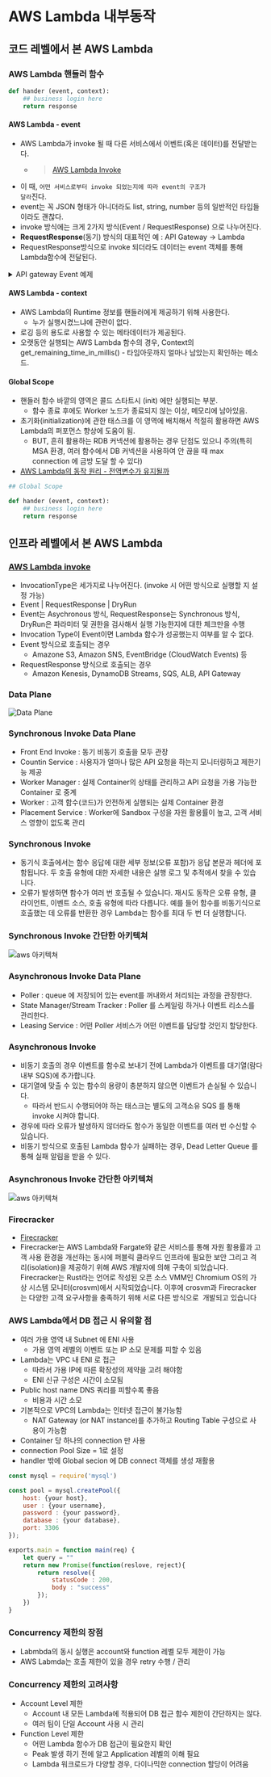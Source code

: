 # AWS Lambda 내부동작

## 코드 레벨에서 본 AWS Lambda

### AWS Lambda 핸들러 함수
```python
def hander (event, context):
    ## business login here
    return response
```

#### AWS Lambda - event
- AWS Lambda가 invoke 될 때 다른 서비스에서 이벤트(혹은 데이터)를 전달받는다.
    - > [AWS Lambda Invoke](https://docs.aws.amazon.com/ko_kr/lambda/latest/dg/API_Invoke.html)
- 이 때, <code>어떤 서비스로부터 invoke 되었는지에 따라 event의 구조가 달라</code>진다.
- event는 꼭 JSON 형태가 아니더라도 list, string, number 등의 일반적인 타입들이라도 괜찮다.
- invoke 방식에는 크게 2가지 방식(Event / RequestResponse) 으로 나누어진다.
- **RequestResponse**(동기) 방식의 대표적인 예 : API Gateway -> Lambda
- RequestResponse방식으로 invoke 되더라도 데이터는 event 객체를 통해 Lambda함수에 전달된다.
<details> 
<summary> API gateway Event 예제 </summary>

```json 
{
      "resource": "/",
      "path": "/",
      "httpMethod": "GET",
      "requestContext": {
          "resourcePath": "/",
          "httpMethod": "GET",
          "path": "/Prod/",
          ...
      },
      "headers": {
          "accept": "text/html,application/xhtml+xml,application/xml;q=0.9,image/webp,image/apng,*/*;q=0.8,application/signed-exchange;v=b3;q=0.9",
          "accept-encoding": "gzip, deflate, br",
          "Host": "70ixmpl4fl.execute-api.us-east-2.amazonaws.com",
          "User-Agent": "Mozilla/5.0 (Windows NT 10.0; Win64; x64) AppleWebKit/537.36 (KHTML, like Gecko) Chrome/80.0.3987.132 Safari/537.36",
          "X-Amzn-Trace-Id": "Root=1-5e66d96f-7491f09xmpl79d18acf3d050",
          ...
      },
      "multiValueHeaders": {
          "accept": [
              "text/html,application/xhtml+xml,application/xml;q=0.9,image/webp,image/apng,*/*;q=0.8,application/signed-exchange;v=b3;q=0.9"
          ],
          "accept-encoding": [
              "gzip, deflate, br"
          ],
          ...
      },
      "queryStringParameters": null,
      "multiValueQueryStringParameters": null,
      "pathParameters": null,
      "stageVariables": null,
      "body": null,
      "isBase64Encoded": false
  }
```
</details>

#### AWS Lambda - context
- AWS Lambda의 Runtime 정보를 핸들러에게 제공하기 위해 사용한다.
    - 누가 실행시켰느냐에 관련이 없다.
- 로깅 등의 용도로 사용할 수 있는 메타데이터가 제공된다.
- 오랫동안 실행되는 AWS Lambda 함수의 경우, Context의 get_remaining_time_in_millis() - 타임아웃까지 얼마나 남았는지 확인하는 메소드.

#### Global Scope
- 핸들러 함수 바깥의 영역은 콜드 스타트시 (init) 에만 실행되는 부분.
    - 함수 종료 후에도 Worker 노드가 종료되지 않는 이상, 메모리에 남아있음.
- 초기화(initialization)에 관한 태스크를 이 영역에 배치해서 적절히 활용하면 AWS Lambda의 퍼포먼스 향상에 도움이 됨.
    - BUT, 흔히 활용하는 RDB 커넥션에 활용하는 경우 단점도 있으니 주의(특히 MSA 환경, 여러 함수에서 DB 커넥션을 사용하여 안 끊을 때 max connection 에 금방 도달 할 수 있다)
- [AWS Lambda의 동작 원리 - 전역변수가 유지될까](https://blog.hoseung.me/2022-02-27-lambda-global-variables/)
```python
## Global Scope

def hander (event, context):
    ## business login here
    return response
```

## 인프라 레벨에서 본 AWS Lambda

### [AWS Lambda invoke](https://docs.aws.amazon.com/ko_kr/lambda/latest/dg/API_Invoke.html)
- InvocationType은 세가지로 나누어진다. (invoke 시 어떤 방식으로 실행할 지 설정 가능)
- Event | RequestResponse | DryRun
- Event는 Asychronous 방식, RequestResponse는 Synchronous 방식, DryRun은 파라미터 및 권한을 검사해서 실행 가능한지에 대한 체크만을 수행
- Invocation Type이 Event이면 Lambda 함수가 성공했는지 여부를 알 수 없다.
- Event 방식으로 호출되는 경우
    - Amazone S3, Amazon SNS, EventBridge (CloudWatch Events) 등
- RequestResponse 방식으로 호출되는 경우
    - Amazon Kenesis, DynamoDB Streams, SQS, ALB, API Gateway

### Data Plane 
![Data Plane](./image/aws_람다_plane.PNG)

### Synchronous Invoke Data Plane
- Front End Invoke : 동기 비동기 호출을 모두 관장
- Countin Service : 사용자가 얼마나 많은 API 요청을 하는지 모니터링하고 제한기능 제공
- Worker Manager : 실제 Container의 상태를 관리하고 API 요청을 가용 가능한 Container 로 중계
- Worker : 고객 함수(코드)가 안전하게 실행되는 실제 Container 환경
- Placement Service : Worker에 Sandbox 구성을 자원 활용률이 높고, 고객 서비스 영향이 없도록 관리

### Synchronous Invoke
- 동기식 호출에서는 함수 응답에 대한 세부 정보(오류 포함)가 응답 본문과 헤더에 포함됩니다. 두 호출 유형에 대한 자세한 내용은 실행 로그 및 추적에서 찾을 수 있습니다.
- 오류가 발생하면 함수가 여러 번 호출될 수 있습니다. 재시도 동작은 오류 유형, 클라이언트, 이벤트 소스, 호출 유형에 따라 다릅니다. 예를 들어 함수를 비동기식으로 호출했는 데 오류를 반환한 경우 Lambda는 함수를 최대 두 번 더 실행합니다.

### Synchronous Invoke 간단한 아키텍쳐
![aws 아키텍쳐](./image/aws_람다_아키텍쳐2.PNG)

### Asynchronous Invoke Data Plane
- Poller : queue 에 저장되어 있는 event를 꺼내와서 처리되는 과정을 관장한다.
- State Manager/Stream Tracker : Poller 를 스케일링 하거나 이벤트 리소스를 관리한다. 
- Leasing Service : 어떤 Poller 서비스가 어떤 이벤트를 담당할 것인지 할당한다.

### Asynchronous Invoke
- 비동기 호출의 경우 이벤트를 함수로 보내기 전에 Lambda가 이벤트를 대기열(람다 내부 SQS)에 추가합니다. 
- 대기열에 맞출 수 있는 함수의 용량이 충분하지 않으면 이벤트가 손실될 수 있습니다. 
    - 따라서 반드시 수행되어야 하는 태스크는 별도의 고객소유 SQS 를 통해 invoke 시켜야 합니다.
- 경우에 따라 오류가 발생하지 않더라도 함수가 동일한 이벤트를 여러 번 수신할 수 있습니다.
- 비동기 방식으로 호출된 Lambda 함수가 실패하는 경우, Dead Letter Queue 를 통해 실패 알림을 받을 수 있다.

### Asynchronous Invoke 간단한 아키텍쳐
![aws 아키텍쳐](./image/aws_람다_아키텍쳐3.PNG)

### Firecracker
- [Firecracker](https://firecracker-microvm.github.io/)
- Firecracker는 AWS Lambda와 Fargate와 같은 서비스를 통해 자원 활용률과 고객 사용 환경을 개선하는 동시에 퍼블릭 클라우드 인프라에 필요한 보안 그리고 격리(isolation)을 제공하기 위해 AWS 개발자에 의해 구축이 되었습니다. Firecracker는 Rust라는 언어로 작성된 오픈 소스 VMM인 Chromium OS의 가상 시스템 모니터(crosvm)에서 시작되었습니다. 이후에 crosvm과 Firecracker는 다양한 고객 요구사항을 충족하기 위해 서로 다른 방식으로  개발되고 있습니다

### AWS Lambda에서 DB 접근 시 유의할 점
- 여러 가용 영역 내 Subnet 에 ENI 사용
    - 가용 영역 레벨의 이벤트 또는 IP 소모 문제를 피할 수 있음
- Lambda는 VPC 내 ENI 로 접근
    - 따라서 가용 IP에 따른 확장성의 제약을 고려 해야함
    - ENI 신규 구성은 시간이 소모됨
- Public host name DNS 쿼리를 피할수록 좋음
    - 비용과 시간 소모
- 기본적으로 VPC의 Lambda는 인터넷 접근이 불가능함
    - NAT Gateway (or NAT instance)를 추가하고 Routing Table 구성으로 사용이 가능함
- Container 당 하나의 connection 만 사용
- connection Pool Size = 1로 설정
- handler 밖에 Global secion 에 DB connect 객체를 생성 재활용
```javascript
const mysql = require('mysql')

const pool = mysql.createPool({
    host: {your host},
    user : {your username},
    password : {your password},
    database : {your database},
    port: 3306
});

exports.main = function main(req) {
    let query = ""
    return new Promise(function(reslove, reject){
        return resolve({
            statusCode : 200,
            body : "success"
        });
    })
}
```
### Concurrency 제한의 장점
- Labmbda의 동시 실행은 account와 function 레벨 모두 제한이 가능
- AWS Labmda는 호출 제한이 있을 경우 retry 수행 / 관리

### Concurrency 제한의 고려사항
- Account Level 제한
    - Account 내 모든 Lambda에 적용되어 DB 접근 함수 제한이 간단하지는 않다.
    - 여러 팀이 단일 Account 사용 시 관리
- Function Level 제한
    - 어떤 Lambda 함수가 DB 접근이 필요한지 확인
    - Peak 발생 하기 전에 알고 Application 레벨의 이해 필요
    - Lambda 워크로드가 다양할 경우, 다이나믹한 connection 할당이 어려움